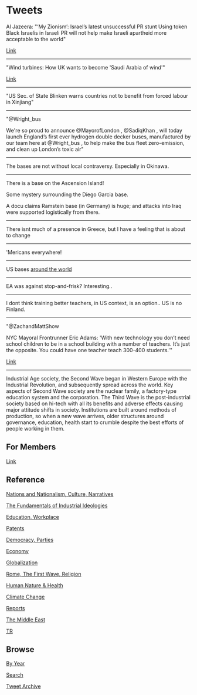 # Tweets


Al Jazeera: "‘My Zionism’: Israel’s latest unsuccessful PR stunt Using
token Black Israelis in Israeli PR will not help make Israeli
apartheid more acceptable to the world"

[Link](https://www.aljazeera.com/opinions/2021/6/23/my-zionism-israels-latest-unsuccessful-pr-stunt)

---

"Wind turbines: How UK wants to become 'Saudi Arabia of wind'"

[Link](https://www.bbc.co.uk/news/science-environment-57519392)

---

"US Sec. of State Blinken warns countries not to benefit from forced
labour in Xinjiang"

---

"@Wright_bus

We're so proud to announce @MayorofLondon , @SadiqKhan , will today
launch England’s first ever hydrogen double decker buses, manufactured
by our team here at @Wright_bus , to help make the bus fleet
zero-emission, and clean up London’s toxic air"

---

The bases are not without local contraversy. Especially in Okinawa.

---

There is a base on the Ascension Island! 

Some mystery surrounding the Diego Garcia base.

A docu claims Ramstein base (in Germany) is huge; and attacks into
Iraq were supported logistically from there.

---

There isnt much of a presence in Greece, but I have a feeling that is
about to change

---

'Mericans everywhere!

---

US bases [around the world](2019/05/usmil.md#bases) 

---

EA was against stop-and-frisk? Interesting.. 

---

I dont think training better teachers, in US context, is an option..
US is no Finland.

---

"@ZachandMattShow

NYC Mayoral Frontrunner Eric Adams: 'With new technology you don’t
need school children to be in a school building with a number of
teachers. It’s just the opposite. You could have one teacher teach
300-400 students.'"

[Link](https://twitter.com/zachandmattshow/status/1403437549025173508)

---

Industrial Age society, the Second Wave began in Western Europe with
the Industrial Revolution, and subsequently spread across the
world. Key aspects of Second Wave society are the nuclear family, a
factory-type education system and the corporation. The Third Wave is
the post-industrial society based on hi-tech with all its benefits and
adverse effects causing major attitude shifts in society. Institutions
are built around methods of production, so when a new wave arrives,
older structures around governance, education, health start to crumble
despite the best efforts of people working in them.

## For Members

[Link](https://thirdwave-members.herokuapp.com)

## Reference

[Nations and Nationalism, Culture, Narratives](/2013/02/nations-and-nationalism.md)

[The Fundamentals of Industrial Ideologies](/2011/04/fundamentals-of-industrial-ideologies.md)

[Education, Workplace](2017/09/education-workplace.md)

[Patents](/2018/09/patents.md)

[Democracy, Parties](/2016/11/democracy.md)

[Economy](/2018/05/economy.md)

[Globalization](/2018/09/globalization.md)

[Rome, The First Wave, Religion](/2017/12/rome.md)

[Human Nature & Health](/2020/07/human-nature.md)

[Climate Change](/2018/12/climate.md)

[Reports](/2019/05/reports.md)

[The Middle East](/2019/07/middleeast.md)

[TR](../tr)

## Browse

[By Year](years.md)

[Search](search.html)

[Tweet Archive](/tweets/README.md)

